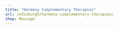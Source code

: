 ```yaml
---
title: "Harmony Complementary Therapies"
url: /edinburgh/harmony-complementary-therapies/
shop: Massage
---
```

